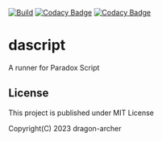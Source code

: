 [![Build](https://github.com/dragon-archer/dascript/actions/workflows/build.yml/badge.svg)](https://github.com/dragon-archer/dascript/actions/workflows/build.yml)
[![Codacy Badge](https://app.codacy.com/project/badge/Grade/16585df947d64dbeaa07ca836cc3ea9e)](https://app.codacy.com/gh/dragon-archer/dascript/dashboard?utm_source=gh&utm_medium=referral&utm_content=&utm_campaign=Badge_grade)
[![Codacy Badge](https://app.codacy.com/project/badge/Coverage/16585df947d64dbeaa07ca836cc3ea9e)](https://app.codacy.com/gh/dragon-archer/dascript/dashboard?utm_source=gh&utm_medium=referral&utm_content=&utm_campaign=Badge_coverage)

# dascript

A runner for Paradox Script

## License

This project is published under MIT License

Copyright(C) 2023 dragon-archer
